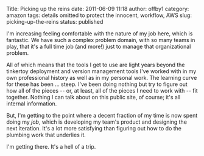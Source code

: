 Title: Picking up the reins
date: 2011-06-09 11:18
author: offby1
category: amazon
tags: details omitted to protect the innocent, workflow, AWS
slug: picking-up-the-reins
status: published

I\'m increasing feeling comfortable with the nature of my job here, which is fantastic. We have such a complex problem domain, with so many teams in play, that it\'s a full time job (and more!) just to manage that organizational problem.

All of which means that the tools I get to use are light years beyond the tinkertoy deployment and version management tools I\'ve worked with in my own professional history as well as in my personal work. The learning curve for these has been \... steep. I\'ve been doing nothing but try to figure out how all of the pieces \-- or, at least, all of the pieces I need to work with \-- fit together. Nothing I can talk about on this public site, of course; it\'s all internal information.

But, I\'m getting to the point where a decent fraction of my time is now spent doing my *job*, which is developing my team\'s product and designing the next iteration. It\'s a lot more satisfying than figuring out how to do the plumbing work that underlies it.

I\'m getting there. It\'s a hell of a trip.
